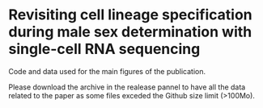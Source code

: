 # Revisiting cell lineage specification during male sex determination with single-cell RNA sequencing
Code and data used for the main figures of the publication.

Please download the archive in the realease pannel to have all the data related to the paper as some files exceded the Github size limit (>100Mo).
